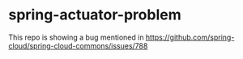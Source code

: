 # spring-actuator-problem

This repo is showing a bug mentioned in https://github.com/spring-cloud/spring-cloud-commons/issues/788
